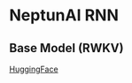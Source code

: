 # NeptunAI RNN

## Base Model (RWKV)

[HuggingFace](https://huggingface.co/BlinkDL/rwkv-5-world/blob/main/RWKV-5-World-0.4B-v2-20231113-ctx4096.pth)
